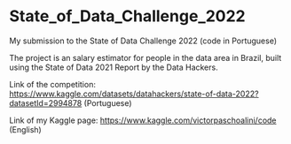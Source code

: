 # State_of_Data_Challenge_2022
My submission to the State of Data Challenge 2022 (code in Portuguese)

The project is an salary estimator for people in the data area in Brazil, built using the State of Data 2021 Report by the Data Hackers.

Link of the competition: https://www.kaggle.com/datasets/datahackers/state-of-data-2022?datasetId=2994878 (Portuguese)

Link of my Kaggle page: https://www.kaggle.com/victorpaschoalini/code (English)
